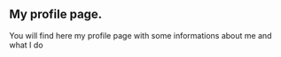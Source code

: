 ## My profile page.

You will find here my profile page with some informations about me and what I do